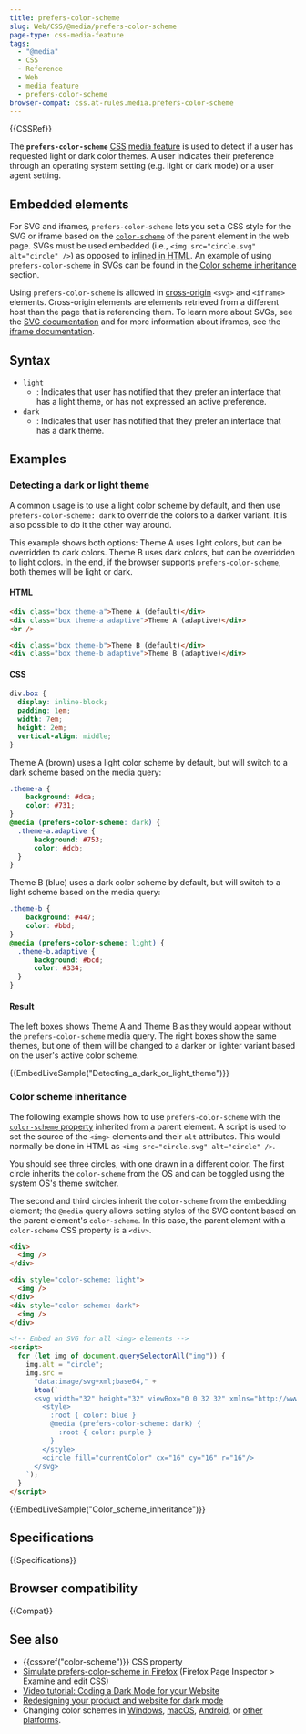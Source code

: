 ```yaml
---
title: prefers-color-scheme
slug: Web/CSS/@media/prefers-color-scheme
page-type: css-media-feature
tags:
  - "@media"
  - CSS
  - Reference
  - Web
  - media feature
  - prefers-color-scheme
browser-compat: css.at-rules.media.prefers-color-scheme
---
```


{{CSSRef}}

The **`prefers-color-scheme`** [CSS](/en-US/docs/Web/CSS) [media feature](/en-US/docs/Web/CSS/Media_Queries/Using_media_queries#targeting_media_features) is used to detect if a user has requested light or dark color themes.
A user indicates their preference through an operating system setting (e.g. light or dark mode) or a user agent setting.

## Embedded elements

For SVG and iframes, `prefers-color-scheme` lets you set a CSS style for the SVG or iframe based on the [`color-scheme`](/en-US/docs/Web/CSS/color-scheme) of the parent element in the web page.
SVGs must be used embedded (i.e., `<img src="circle.svg" alt="circle" />`) as opposed to [inlined in HTML](/en-US/docs/Web/SVG/Tutorial/SVG_In_HTML_Introduction#basic_example).
An example of using `prefers-color-scheme` in SVGs can be found in the [Color scheme inheritance](#color_scheme_inheritance) section.

Using `prefers-color-scheme` is allowed in [cross-origin](/en-US/docs/Web/Security/Same-origin_policy#cross-origin_network_access) `<svg>` and `<iframe>` elements. Cross-origin elements are elements retrieved from a different host than the page that is referencing them.
To learn more about SVGs, see the [SVG documentation](/en-US/docs/Web/SVG) and for more information about iframes, see the [iframe documentation](/en-US/docs/Web/HTML/Element/iframe).

## Syntax

- `light`
  - : Indicates that user has notified that they prefer an interface that has a light theme, or has not expressed an active preference.
- `dark`
  - : Indicates that user has notified that they prefer an interface that has a dark theme.

## Examples

### Detecting a dark or light theme

A common usage is to use a light color scheme by default, and then use `prefers-color-scheme: dark` to override the colors to a darker variant. It is also possible to do it the other way around.

This example shows both options: Theme A uses light colors, but can be overridden to dark colors. Theme B uses dark colors, but can be overridden to light colors. In the end, if the browser supports `prefers-color-scheme`, both themes will be light or dark.

#### HTML

```html
<div class="box theme-a">Theme A (default)</div>
<div class="box theme-a adaptive">Theme A (adaptive)</div>
<br />

<div class="box theme-b">Theme B (default)</div>
<div class="box theme-b adaptive">Theme B (adaptive)</div>
```

#### CSS

```css hidden
div.box {
  display: inline-block;
  padding: 1em;
  width: 7em;
  height: 2em;
  vertical-align: middle;
}
```

Theme A (brown) uses a light color scheme by default, but will switch to a dark scheme based on the media query:
```css
.theme-a {
    background: #dca;
    color: #731;
}
@media (prefers-color-scheme: dark) {
  .theme-a.adaptive {
      background: #753;
      color: #dcb;
  }
}
```

Theme B (blue) uses a dark color scheme by default, but will switch to a light scheme based on the media query:
```css
.theme-b {
    background: #447;
    color: #bbd;
}
@media (prefers-color-scheme: light) {
  .theme-b.adaptive {
      background: #bcd;
      color: #334;
  }
}
```

#### Result

The left boxes shows Theme A and Theme B as they would appear without the `prefers-color-scheme` media query. The right boxes show the same themes, but one of them will be changed to a darker or lighter variant based on the user's active color scheme.

{{EmbedLiveSample("Detecting_a_dark_or_light_theme")}}

### Color scheme inheritance

The following example shows how to use `prefers-color-scheme` with the [`color-scheme` property](/en-US/docs/Web/CSS/color-scheme) inherited from a parent element.
A script is used to set the source of the `<img>` elements and their `alt` attributes. This would normally be done in HTML as `<img src="circle.svg" alt="circle" />`.

You should see three circles, with one drawn in a different color.
The first circle inherits the `color-scheme` from the OS and can be toggled using the system OS's theme switcher.

The second and third circles inherit the `color-scheme` from the embedding element; the `@media` query allows setting styles of the SVG content based on the parent element's `color-scheme`.
In this case, the parent element with a `color-scheme` CSS property is a `<div>`.

```html
<div>
  <img />
</div>

<div style="color-scheme: light">
  <img />
</div>
<div style="color-scheme: dark">
  <img />
</div>

<!-- Embed an SVG for all <img> elements -->
<script>
  for (let img of document.querySelectorAll("img")) {
    img.alt = "circle";
    img.src =
      "data:image/svg+xml;base64," +
      btoa(`
      <svg width="32" height="32" viewBox="0 0 32 32" xmlns="http://www.w3.org/2000/svg">
        <style>
          :root { color: blue }
          @media (prefers-color-scheme: dark) {
            :root { color: purple }
          }
        </style>
        <circle fill="currentColor" cx="16" cy="16" r="16"/>
      </svg>
    `);
  }
</script>
```

{{EmbedLiveSample("Color_scheme_inheritance")}}

## Specifications

{{Specifications}}

## Browser compatibility

{{Compat}}

## See also

- {{cssxref("color-scheme")}} CSS property
- [Simulate prefers-color-scheme in Firefox](https://firefox-source-docs.mozilla.org/devtools-user/page_inspector/how_to/examine_and_edit_css/index.html#view-media-rules-for-prefers-color-scheme) (Firefox Page Inspector > Examine and edit CSS)
- [Video tutorial: Coding a Dark Mode for your Website](https://www.youtube.com/watch?v=jmepqJ5UbuM)
- [Redesigning your product and website for dark mode](https://stuffandnonsense.co.uk/blog/redesigning-your-product-and-website-for-dark-mode)
- Changing color schemes in [Windows](https://blogs.windows.com/windowsexperience/2019/04/01/windows-10-tip-dark-theme-in-file-explorer/), [macOS](https://developer.apple.com/design/human-interface-guidelines/macos/visual-design/dark-mode/), [Android](https://www.theverge.com/2019/5/7/18530599/google-android-q-features-hands-on-dark-mode-gestures-accessibility-io-2019), or [other platforms](https://support.mozilla.org/en-US/questions/1271928).
